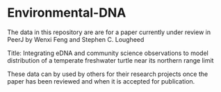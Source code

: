 # Environmental-DNA
The data in this repository are  are for a paper currently under review in PeerJ by Wenxi Feng and Stephen C. Lougheed

Title: Integrating eDNA and community science observations to model distribution of a temperate freshwater turtle near its northern range limit

These data can by used by others for their research projects once the paper has been reviewed and when it is accepted for publication.
